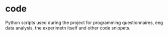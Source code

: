 # code

Python scripts used during the project for programming questionnaires, eeg data analysis, the experimetn itself and other code snippets.
